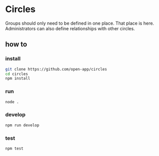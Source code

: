 # Circles

Groups should only need to be defined in one place. That place is here. Administrators can also define relationships with other circles.

## how to

### install

```bash
git clone https://github.com/open-app/circles
cd circles
npm install
```

### run

```bash
node .
```

### develop

```bash
npm run develop
```


### test

```bash
npm test
```
